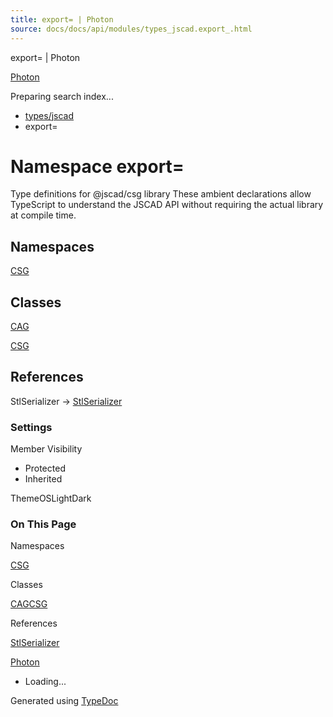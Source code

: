 ```yaml
---
title: export= | Photon
source: docs/docs/api/modules/types_jscad.export_.html
---
```


export= | Photon

[Photon](../index.md)




Preparing search index...

* [types/jscad](types_jscad.md)
* export=

# Namespace export=

Type definitions for @jscad/csg library
These ambient declarations allow TypeScript to understand the JSCAD API
without requiring the actual library at compile time.

## Namespaces

[CSG](types_jscad.export_.CSG.md)

## Classes

[CAG](../classes/types_jscad.export_.CAG.md)


[CSG](../classes/types_jscad.export_.CSG.md)

## References

StlSerializer → [StlSerializer](../interfaces/types_jscad.StlSerializer.md)

### Settings

Member Visibility

* Protected
* Inherited

ThemeOSLightDark

### On This Page

Namespaces

[CSG](#csg)

Classes

[CAG](#cag)[CSG](#csg-1)

References

[StlSerializer](#stlserializer)

[Photon](../index.md)

* Loading...

Generated using [TypeDoc](https://typedoc.org/)
